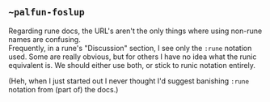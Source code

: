 ## `~palfun-foslup`
Regarding rune docs, the URL's aren't the only things where using non-rune names are confusing.  
Frequently, in a rune's "Discussion" section, I see only the `:rune` notation used. Some are really obvious, but for others I have no idea what the runic equivalent is. We should either use both, or stick to runic notation entirely.

(Heh, when I just started out I never thought I'd suggest banishing `:rune` notation from (part of) the docs.)